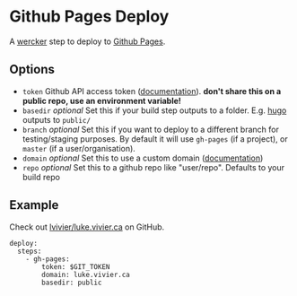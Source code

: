 # Github Pages Deploy

A [wercker](http://wercker.com/) step to deploy to [Github Pages](http://pages.github.com/).

## Options

- `token` Github API access token ([documentation](https://github.com/blog/1509-personal-api-tokens)). **don't share this on a public repo, use an environment variable!**
- `basedir` *optional* Set this if your build step outputs to a folder. E.g. [hugo](https://gohugo.io/) outputs to `public/`
- `branch` *optional* Set this if you want to deploy to a different branch for testing/staging purposes. By default it will use `gh-pages` (if a project), or `master` (if a user/organisation).
- `domain` *optional* Set this to use a custom domain ([documentation](https://help.github.com/articles/setting-up-a-custom-domain-with-pages))
- `repo` *optional* Set this to a github repo like "user/repo". Defaults to your build repo

## Example

Check out [lvivier/luke.vivier.ca](https://github.com/lvivier/luke.vivier.ca) on GitHub.

    deploy:
      steps:
        - gh-pages:
            token: $GIT_TOKEN
            domain: luke.vivier.ca
            basedir: public

